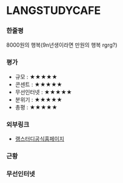 # LANGSTUDYCAFE

### 한줄평

8000원의 행복(9n년생이라면 만원의 행복 rgrg?)

### 평가

- 규모 : ★★★★★
- 콘센트 : ★★★★★
- 무선인터넷 : ★★★★★
- 분위기 : ★★★★★
- 총평 : ★★★★★

### 외부링크

- [랭스터디공식홈페이지](https://store.naver.com/restaurants/detail?id=35076339)

### 근황


### 무선인터넷
